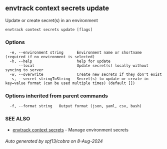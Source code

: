 ## envtrack context secrets update

Update or create secret(s) in an environment

```
envtrack context secrets update [flags]
```

### Options

```
  -e, --environment string      Environment name or shortname (required if no environment is selected)
  -h, --help                    help for update
      --local                   Update secret(s) locally without syncing to server
  -w, --overwrite               Create new secrets if they don't exist
  -s, --secret stringToString   Secret(s) to update or create in key=value format (can be used multiple times) (default [])
```

### Options inherited from parent commands

```
  -f, --format string   Output format (json, yaml, csv, bash)
```

### SEE ALSO

* [envtrack context secrets](envtrack_context_secrets.md)	 - Manage environment secrets

###### Auto generated by spf13/cobra on 8-Aug-2024
